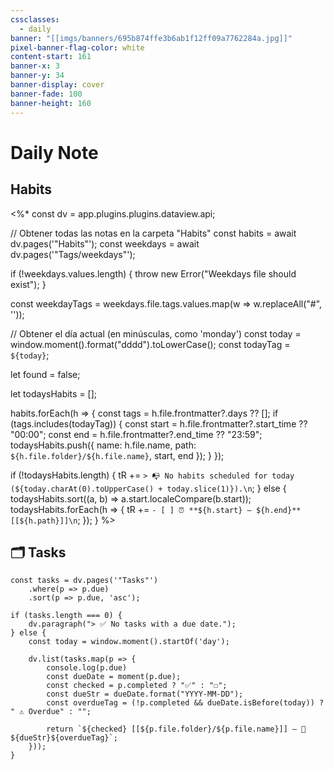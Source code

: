 ```yaml
---
cssclasses:
  - daily
banner: "[[imgs/banners/695b874ffe3b6ab1f12ff09a7762284a.jpg]]"
pixel-banner-flag-color: white
content-start: 161
banner-x: 3
banner-y: 34
banner-display: cover
banner-fade: 100
banner-height: 160
---
```

# Daily Note

## Habits

<%*
const dv = app.plugins.plugins.dataview.api;

// Obtener todas las notas en la carpeta "Habits"
const habits = await dv.pages('"Habits"');
const weekdays = await dv.pages('"Tags/weekdays"');

if (!weekdays.values.length) {
	throw new Error("Weekdays file should exist");
}

const weekdayTags = weekdays.file.tags.values.map(w => w.replaceAll("#", ''));

// Obtener el día actual (en minúsculas, como 'monday')
const today = window.moment().format("dddd").toLowerCase();
const todayTag = `${today}`;

let found = false;

let todaysHabits = [];

habits.forEach(h => {
	const tags = h.file.frontmatter?.days ?? [];
	if (tags.includes(todayTag)) {
		const start = h.file.frontmatter?.start_time ?? "00:00";
		const end = h.file.frontmatter?.end_time ?? "23:59";
		todaysHabits.push({
			name: h.file.name,
			path: `${h.file.folder}/${h.file.name}`,
			start,
			end
		});
	}
});


if (!todaysHabits.length) {
	tR += `> 📭 No habits scheduled for today (${today.charAt(0).toUpperCase() + today.slice(1)}).\n`;
} else {
	todaysHabits.sort((a, b) => a.start.localeCompare(b.start));
	todaysHabits.forEach(h => {
		tR += `- [ ] ⏰ **${h.start} – ${h.end}** [[${h.path}]]\n`;
	});
}
%>

## 🗂️ Tasks

```dataviewjs
const tasks = dv.pages('"Tasks"')
    .where(p => p.due)
    .sort(p => p.due, 'asc');

if (tasks.length === 0) {
    dv.paragraph("> ✅ No tasks with a due date.");
} else {
    const today = window.moment().startOf('day');

    dv.list(tasks.map(p => {
	    console.log(p.due)
        const dueDate = moment(p.due);
        const checked = p.completed ? "✅" : "☐";
        const dueStr = dueDate.format("YYYY-MM-DD");
        const overdueTag = (!p.completed && dueDate.isBefore(today)) ? " ⚠️ Overdue" : "";

        return `${checked} [[${p.file.folder}/${p.file.name}]] — 📅 ${dueStr}${overdueTag}`;
    }));
}
```
